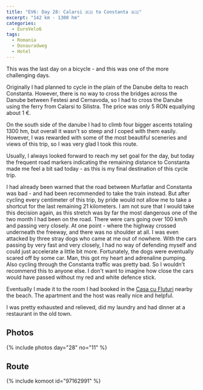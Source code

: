 ```yaml
---
title: "EV6: Day 28: Calarsi 🇷🇴 to Constanta 🇷🇴"
excerpt: "142 km - 1300 hm"
categories:
  - EuroVelo6
tags:
  - Romania
  - Donauradweg
  - Hotel
---
```

This was the last day on a bicycle - and this was one of the more challenging days.

Originally I had planned to cycle in the plain of the Danube delta to reach Constanta. However, there is no way to cross the bridges across the Danube between Festesi and Cernavoda, so I had to cross the Danube using the ferry from Calarsi to Silistra. The price was only 5 RON equallying about 1 €.

On the south side of the danube I had to climb four bigger ascents totaling 1300 hm, but overall it wasn't so steep and I coped with them easily. However, I was rewarded with some of the most beautiful sceneries and views of this trip, so I was very glad I took this route.

Usually, I always looked forward to reach my set goal for the day, but today the frequent road markers indicating the remaining distance to Constanta made me feel a bit sad today - as this is my final destination of this cycle trip.

I had already been warned that the road between Murfatlar and Constanta was bad - and had been recommended to take the train instead. But after cycling every centimeter of this trip, by pride would not allow me to take a shortcut for the last remaining 21 kilometers. I am not sure that I would take this decision again, as this stretch was by far the most dangerous one of the two month I had been on the road.
There were cars going over 100 km/h and passing very closely. At one point - where the highway crossed underneath the freeway, and there was no shoulder at all. I was even attacked by three stray dogs who came at me out of nowhere. With the cars passing by very fast and very closely, I had no way of defending myself and could just accelerate a little bit more. Fortunately, the dogs were eventually scared off by some car. Man, this got my heart and adrenaline pumping.
Also cycling through the Constanta traffic was pretty bad. So I wouldn't recommend this to anyone else. I don't want to imagine how close the cars would have passed without my red and white defence stick.

Eventually I made it to the room I had booked in the [Casa cu Fluturi](https://goo.gl/maps/5CJjVwZeJqRnzVaU8) nearby the beach. The apartment and the host was really nice and helpful.

I was pretty exhausted and relieved, did my laundry and had dinner at a restaurant in the old town.

## Photos

{% include photos day="28" no="11" %}

## Route
{% include komoot id="97162991" %}
